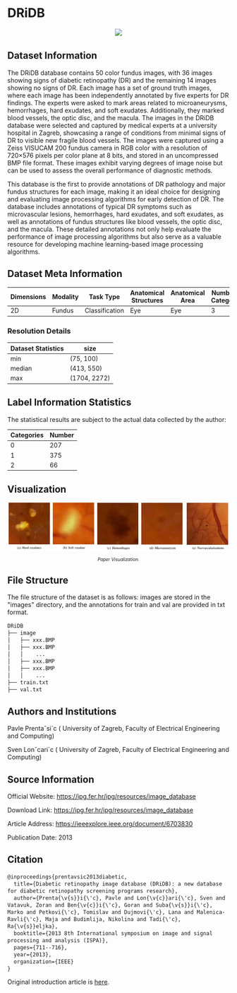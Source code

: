 # DRiDB

<div align="center">
    <a href="https://github.com/openmedlab/"><img width="400px" height="auto" src="appendix/DRiDB_0.avif"></a>
</div>
<p style="text-align:center;font-size:10px;"><em></em></p>

## Dataset Information

The DRiDB database contains 50 color fundus images, with 36 images showing signs of diabetic retinopathy (DR) and the remaining 14 images showing no signs of DR. Each image has a set of ground truth images, where each image has been independently annotated by five experts for DR findings. The experts were asked to mark areas related to microaneurysms, hemorrhages, hard exudates, and soft exudates. Additionally, they marked blood vessels, the optic disc, and the macula. The images in the DRiDB database were selected and captured by medical experts at a university hospital in Zagreb, showcasing a range of conditions from minimal signs of DR to visible new fragile blood vessels. The images were captured using a Zeiss VISUCAM 200 fundus camera in RGB color with a resolution of 720×576 pixels per color plane at 8 bits, and stored in an uncompressed BMP file format. These images exhibit varying degrees of image noise but can be used to assess the overall performance of diagnostic methods.

This database is the first to provide annotations of DR pathology and major fundus structures for each image, making it an ideal choice for designing and evaluating image processing algorithms for early detection of DR. The database includes annotations of typical DR symptoms such as microvascular lesions, hemorrhages, hard exudates, and soft exudates, as well as annotations of fundus structures like blood vessels, the optic disc, and the macula. These detailed annotations not only help evaluate the performance of image processing algorithms but also serve as a valuable resource for developing machine learning-based image processing algorithms.

## Dataset Meta Information

| Dimensions | Modality | Task Type      | Anatomical Structures | Anatomical Area | Number of Categories | Data Volume | File Format |
|------------|----------|----------------|-----------------------|-----------------|----------------------|-------------|-------------|
| 2D         | Fundus   | Classification | Eye                   | Eye             | 3                    | 648         | BMP         |


### Resolution Details

| Dataset Statistics | size         |
|--------------------|--------------|
| min                | (75, 100)    |
| median             | (413, 550)   |
| max                | (1704, 2272) |

## Label Information Statistics

The statistical results are subject to the actual data collected by the author:

| Categories | Number |
|------------|--------|
| 0          | 207    |
| 1          | 375    |
| 2          | 66     |


## Visualization


<div align="center">
    <a href="https://github.com/openmedlab/"><img width="700px" height="auto" src="appendix/DRiDB_1.webp"></a>
</div>
<p style="text-align:center;font-size:10px;"><em> Paper Visualization.</em></p>

## File Structure

The file structure of the dataset is as follows: images are stored in the "images" directory, and the annotations for train and val are provided in txt format.

``` 
DRiDB
├── image
│   ├── xxx.BMP
│   ├── xxx.BMP
│   │    ...
│   ├── xxx.BMP
│   ├── xxx.BMP
│   │    ...
├── train.txt
├── val.txt
```

## Authors and Institutions

Pavle Prentaˇsi´c ( University of Zagreb, Faculty of Electrical Engineering and Computing)

Sven Lonˇcari´c ( University of Zagreb, Faculty of Electrical Engineering and Computing)


## Source Information

Official Website: https://ipg.fer.hr/ipg/resources/image_database

Download Link: https://ipg.fer.hr/ipg/resources/image_database

Article Address: https://ieeexplore.ieee.org/document/6703830

Publication Date: 2013

## Citation

``` 
@inproceedings{prentavsic2013diabetic,
  title={Diabetic retinopathy image database (DRiDB): a new database for diabetic retinopathy screening programs research},
  author={Prenta{\v{s}}i{\'c}, Pavle and Lon{\v{c}}ari{\'c}, Sven and Vatavuk, Zoran and Ben{\v{c}}i{\'c}, Goran and Suba{\v{s}}i{\'c}, Marko and Petkovi{\'c}, Tomislav and Dujmovi{\'c}, Lana and Malenica-Ravli{\'c}, Maja and Budimlija, Nikolina and Tadi{\'c}, Ra{\v{s}}eljka},
  booktitle={2013 8th International symposium on image and signal processing and analysis (ISPA)},
  pages={711--716},
  year={2013},
  organization={IEEE}
}
```

Original introduction article is [here](https://zhuanlan.zhihu.com/p/691172878).